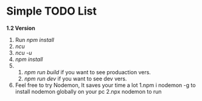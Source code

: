 # Simple TODO List

**1.2 Version**
 
 1. Run *npm install*
 2. *ncu*
 3. *ncu -u*
 4. *npm install*
 5. 1. *npm run build* if you want to see produaction vers.
    2. *npm run dev* if you want to see dev vers.
 6. Feel free to try Nodemon, It saves your time a lot
    1.npm i nodemon -g  to install nodemon globally on your pc
    2.npx nodemon <file name> to run 
    
